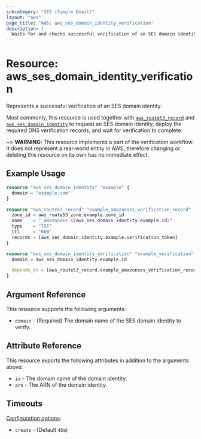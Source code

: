 ```yaml
---
subcategory: "SES (Simple Email)"
layout: "aws"
page_title: "AWS: aws_ses_domain_identity_verification"
description: |-
  Waits for and checks successful verification of an SES domain identity.
---
```


# Resource: aws_ses_domain_identity_verification

Represents a successful verification of an SES domain identity.

Most commonly, this resource is used together with [`aws_route53_record`](route53_record.html) and
[`aws_ses_domain_identity`](ses_domain_identity.html) to request an SES domain identity,
deploy the required DNS verification records, and wait for verification to complete.

~> **WARNING:** This resource implements a part of the verification workflow. It does not represent a real-world entity in AWS, therefore changing or deleting this resource on its own has no immediate effect.

## Example Usage

```terraform
resource "aws_ses_domain_identity" "example" {
  domain = "example.com"
}

resource "aws_route53_record" "example_amazonses_verification_record" {
  zone_id = aws_route53_zone.example.zone_id
  name    = "_amazonses.${aws_ses_domain_identity.example.id}"
  type    = "TXT"
  ttl     = "600"
  records = [aws_ses_domain_identity.example.verification_token]
}

resource "aws_ses_domain_identity_verification" "example_verification" {
  domain = aws_ses_domain_identity.example.id

  depends_on = [aws_route53_record.example_amazonses_verification_record]
}
```

## Argument Reference

This resource supports the following arguments:

* `domain` - (Required) The domain name of the SES domain identity to verify.

## Attribute Reference

This resource exports the following attributes in addition to the arguments above:

* `id` - The domain name of the domain identity.
* `arn` - The ARN of the domain identity.

## Timeouts

[Configuration options](https://developer.hashicorp.com/terraform/language/resources/syntax#operation-timeouts):

- `create` - (Default `45m`)
